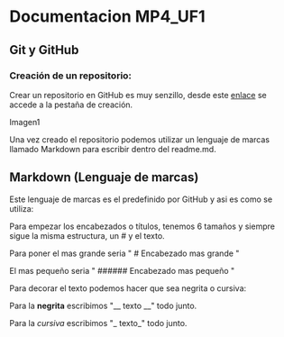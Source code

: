# Documentacion MP4_UF1

## Git y GitHub

### Creación de un repositorio:
Crear un repositorio en GitHub es muy senzillo, desde este [enlace](https://github.com/new) se accede a la pestaña de creación.

Imagen1

Una vez creado el repositorio podemos utilizar un lenguaje de marcas llamado Markdown para escribir dentro del readme.md.

## Markdown (Lenguaje de marcas)
Este lenguaje de marcas es el predefinido por GitHub y asi es como se utiliza:

Para empezar los encabezados o títulos, tenemos 6 tamaños y siempre sigue la misma estructura, un # y el texto.

Para poner el mas grande seria " # Encabezado mas grande "

El mas pequeño seria " ###### Encabezado mas pequeño "

Para decorar el texto podemos hacer que sea negrita o cursiva:

Para la __negrita__ escribimos "__ texto __" todo junto.

Para la _cursiva_ escribimos "_ texto_" todo junto.

